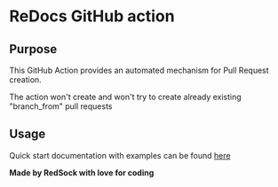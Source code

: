 # ReDocs GitHub action

## Purpose
This GitHub Action provides an automated mechanism for
Pull Request creation. 

The action won't create and won't try to create
already existing "branch_from" pull requests

## Usage
Quick start documentation with examples can be
found [here](https://redsockactions.github.io/redocs/#/Quick%20Start/Github%20action)

**Made by RedSock with love for coding** 